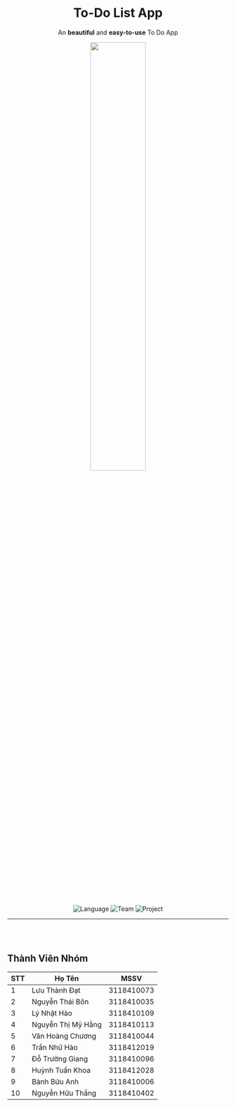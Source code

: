 <div align="center">

# To-Do List App

An **beautiful** and **easy-to-use** To Do App

<img src="/Review/Banner.png" width="50%">

![Language](https://img.shields.io/badge/Type-Document-orange.svg)
![Team](https://img.shields.io/badge/Team-SGU-00ffff.svg)
![Project](https://img.shields.io/badge/Project-Software%20Technology-1affa3.svg)

</div>

---
<br><br>

## Thành Viên Nhóm
| STT | Họ Tên  | MSSV |
|---| ----- | -------- |
| 1 | Lưu Thành Đạt | 3118410073 |
| 2 | Nguyễn Thái Bôn  | 3118410035  |
| 3 | Lý Nhật Hào | 3118410109  |
| 4 | Nguyễn Thị Mỹ Hằng | 3118410113  |
| 5 | Văn Hoàng Chương  | 3118410044   |
| 6 | Trần Nhữ Hào | 3118412019   |
| 7 | Đỗ Trường Giang  | 3118410096   |
| 8 | Huỳnh Tuấn Khoa | 3118412028  |
| 9 | Bành Bửu Anh | 3118410006   |
| 10 |  Nguyễn Hữu Thắng | 3118410402   |

<br><br>
